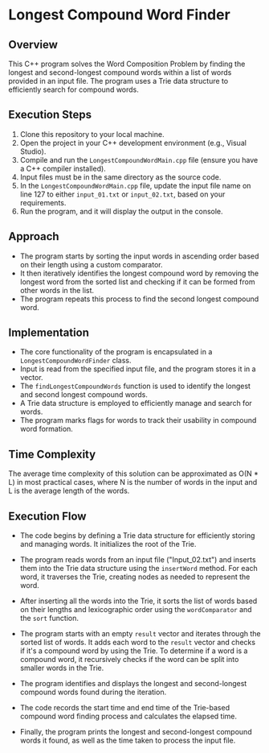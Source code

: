 # Longest Compound Word Finder

## Overview
This C++ program solves the Word Composition Problem by finding the longest and second-longest compound words within a list of words provided in an input file. The program uses a Trie data structure to efficiently search for compound words.

## Execution Steps
1. Clone this repository to your local machine.
2. Open the project in your C++ development environment (e.g., Visual Studio).
3. Compile and run the `LongestCompoundWordMain.cpp` file (ensure you have a C++ compiler installed).
4. Input files must be in the same directory as the source code.
5. In the `LongestCompoundWordMain.cpp` file, update the input file name on line 127 to either `input_01.txt` or `input_02.txt`, based on your requirements.
6. Run the program, and it will display the output in the console.

## Approach
- The program starts by sorting the input words in ascending order based on their length using a custom comparator.
- It then iteratively identifies the longest compound word by removing the longest word from the sorted list and checking if it can be formed from other words in the list.
- The program repeats this process to find the second longest compound word.

## Implementation
- The core functionality of the program is encapsulated in a `LongestCompoundWordFinder` class.
- Input is read from the specified input file, and the program stores it in a vector.
- The `findLongestCompoundWords` function is used to identify the longest and second longest compound words.
- A Trie data structure is employed to efficiently manage and search for words.
- The program marks flags for words to track their usability in compound word formation.
  
## Time Complexity
The average time complexity of this solution can be approximated as O(N * L) in most practical cases, where N is the number of words in the input and L is the average length of the words.

## Execution Flow

   - The code begins by defining a Trie data structure for efficiently storing and managing words. It initializes the root of the Trie.

   - The program reads words from an input file ("Input_02.txt") and inserts them into the Trie data structure using the `insertWord` method. For each word, it traverses the Trie, creating nodes as needed to represent the word.

   - After inserting all the words into the Trie, it sorts the list of words based on their lengths and lexicographic order using the `wordComparator` and the `sort` function.

   - The program starts with an empty `result` vector and iterates through the sorted list of words. It adds each word to the `result` vector and checks if it's a compound word by using the Trie. To determine if a word is a compound word, it recursively checks if the word can be split into smaller words in the Trie.

   - The program identifies and displays the longest and second-longest compound words found during the iteration.
    
   - The code records the start time and end time of the Trie-based compound word finding process and calculates the elapsed time.

   - Finally, the program prints the longest and second-longest compound words it found, as well as the time taken to process the input file.














